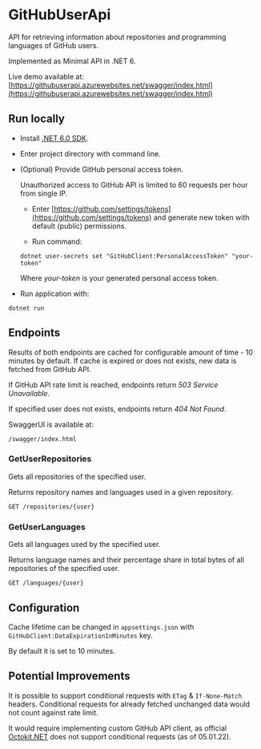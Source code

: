 # GitHubUserApi

API for retrieving information about repositories and programming languages of GitHub users.

Implemented as Minimal API in .NET 6.

Live demo available at:  
[https://githubuserapi.azurewebsites.net/swagger/index.html](https://githubuserapi.azurewebsites.net/swagger/index.html)

## Run locally

- Install [.NET 6.0 SDK](https://dotnet.microsoft.com/en-us/download/dotnet/6.0).

- Enter project directory with command line.

- (Optional) Provide GitHub personal access token. 

    Unauthorized access to GitHub API is limited to 60 requests per hour from single IP.
    
    - Enter [https://github.com/settings/tokens](https://github.com/settings/tokens) and generate new token with default (public) permissions.
    
    - Run command:
    
    ```console
    dotnet user-secrets set "GitHubClient:PersonalAccessToken" "your-token"
    ```
    
    Where *your-token* is your generated personal access token.

- Run application with:

```console
dotnet run
```

## Endpoints

Results of both endpoints are cached for configurable amount of time - 10 minutes by default. If cache is expired or does not exists, new data is fetched from GitHub API.

If GitHub API rate limit is reached, endpoints return *503 Service Unavailable*.

If specified user does not exists, endpoints return *404 Not Found*.

SwaggerUI is available at:

```
/swagger/index.html
```

### GetUserRepositories

Gets all repositories of the specified user.

Returns repository names and languages used in a given repository.

```http
GET /repositories/{user}
```

### GetUserLanguages

Gets all languages used by the specified user. 

Returns language names and their percentage share in total bytes of all repositories of the specified user.

```http
GET /languages/{user}
```

## Configuration

Cache lifetime can be changed in `appsettings.json` with `GitHubClient:DataExpirationInMinutes` key.

By default it is set to 10 minutes.

## Potential Improvements

It is possible to support conditional requests with `ETag` & `If-None-Match` headers. Conditional requests for already fetched unchanged data would not count against rate limit.

It would require implementing custom GitHub API client, as official [Octokit.NET](https://github.com/octokit/octokit.net) does not support conditional requests (as of 05.01.22).
